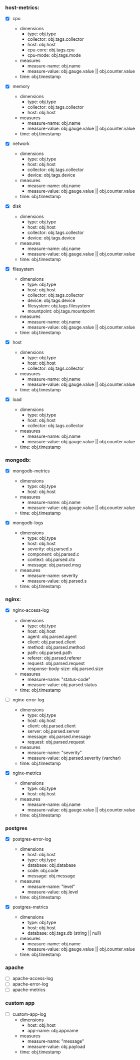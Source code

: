 ### host-metrics:

- [x] cpu
  * dimensions
    * type: obj.type
    * collector: obj.tags.collector
    * host: obj.host
    * cpu-core: obj.tags.cpu
    * cpu-mode: obj.tags.mode
  * measures
    * measure-name: obj.name
    * measure-value: obj.gauge.value || obj.counter.value
  * time: obj.timestamp

- [x] memory
  * dimensions
    * type: obj.type
    * collector: obj.tags.collector
    * host: obj.host
  * measures
    * measure-name: obj.name
    * measure-value: obj.gauge.value || obj.counter.value
  * time: obj.timestamp

- [x] network
  * dimensions
    * type: obj.type
    * host: obj.host
    * collector: obj.tags.collector
    * device: obj.tags.device
  * measures
    * measure-name: obj.name
    * measure-value: obj.gauge.value || obj.counter.value
  * time: obj.timestamp
- [x] disk
  * dimensions
    * type: obj.type
    * host: obj.host
    * collector: obj.tags.collector
    * device: obj.tags.device
  * measures
    * measure-name: obj.name
    * measure-value: obj.gauge.value || obj.counter.value
  * time: obj.timestamp

- [x] filesystem
  * dimensions
    * type: obj.type
    * host: obj.host
    * collector: obj.tags.collector
    * device: obj.tags.device
    * filesystem: obj.tags.filesystem
    * mountpoint: obj.tags.mountpoint
  * measures
    * measure-name: obj.name
    * measure-value: obj.gauge.value || obj.counter.value
  * time: obj.timestamp

- [x] host
  * dimensions
    * type: obj.type
    * host: obj.host
    * collector: obj.tags.collector
  * measures
    * measure-name: obj.name
    * measure-value: obj.gauge.value || obj.counter.value
  * time: obj.timestamp

- [x] load
  * dimensions
    * type: obj.type
    * host: obj.host
    * collector: obj.tags.collector
  * measures
    * measure-name: obj.name
    * measure-value: obj.gauge.value || obj.counter.value
  * time: obj.timestamp

### mongodb:

- [x] mongodb-metrics
  * dimensions
    * type: obj.type
    * host: obj.host
  * measures
    * measure-name: obj.name
    * measure-value: obj.gauge.value || obj.counter.value
  * time: obj.timestamp

- [x] mongodb-logs
  * dimensions
    * type: obj.type
    * host: obj.host
    * severity: obj.parsed.s
    * component: obj.parsed.c
    * context: obj.parsed.ctx
    * message: obj.parsed.msg
  * measures
    * measure-name: severity
    * measure-value: obj.parsed.s
  * time: obj.timestamp

### nginx:

- [x] nginx-access-log
  * dimensions
    * type: obj.type
    * host: obj.host
    * agent: obj.parsed.agent
    * client: obj.parsed.client
    * method: obj.parsed.method
    * path: obj.parsed.path
    * referer: obj.parsed.referer
    * request: obj.parsed.request
    * response-body-size: obj.parsed.size
  * measures
    * measure-name: "status-code"
    * measure-value: obj.parsed.status
  * time: obj.timestamp

- [ ] nginx-error-log
  * dimensions
    * type: obj.type
    * host: obj.host
    * client: obj.parsed.client
    * server: obj.parsed.server
    * message: obj.parsed.message
    * request: obj.parsed.request
  * measures
    * measure-name: "severity"
    * measure-value: obj.parsed.severity (varchar)
  * time: obj.timestamp

- [x] nginx-metrics
  * dimensions
    * type: obj.type
    * host: obj.host
  * measures
    * measure-name: obj.name
    * measure-value: obj.gauge.value || obj.counter.value
  * time: obj.timestamp

### postgres
- [x] postgres-error-log
  * dimensions
    * host: obj.host
    * type: obj.type
    * database: obj.database
    * code: obj.code
    * message: obj.message
  * measures
    * measure-name: "level"
    * measure-value: obj.level
  * time: obj.timestamp

- [x] postgres-metrics
  * dimensions
    * type: obj.type
    * host: obj.host
    * database: obj.tags.db (string || null)
  * measures
    * measure-name: obj.name
    * measure-value: obj.gauge.value || obj.counter.value
  * time: obj.timestamp

### apache
- [ ] apache-access-log
- [ ] apache-error-log
- [ ] apache-metrics

### custom app
- [ ] custom-app-log
  * dimensions
    * host: obj.host
    * app-name: obj.appname
  * measures
    * measure-name: "message"
    * measure-value: obj.payload
  * time: obj.timestamp
